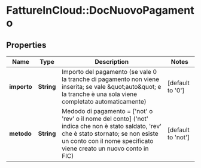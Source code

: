 # FattureInCloud::DocNuovoPagamento

## Properties
Name | Type | Description | Notes
------------ | ------------- | ------------- | -------------
**importo** | **String** | Importo del pagamento (se vale 0 la tranche di pagamento non viene inserita; se vale \&quot;auto\&quot; e la tranche è una sola viene completato automaticamente) | [default to &#39;0&#39;]
**metodo** | **String** | Medodo di pagamento &#x3D; [&#39;not&#39; o &#39;rev&#39; o il nome del conto] (&#39;not&#39; indica che non è stato saldato, &#39;rev&#39; che è stato stornato; se non esiste un conto con il nome specificato viene creato un nuovo conto in FIC) | [default to &#39;not&#39;]


